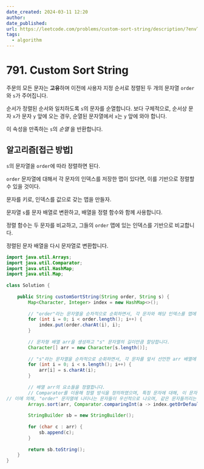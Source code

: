 ```yaml
---
date_created: 2024-03-11 12:20
author: 
date_published: 
url: https://leetcode.com/problems/custom-sort-string/description/?envType=daily-question&envId=2024-03-11
tags:
  - algorithm
---
```

# 791. Custom Sort String

주문의 모든 문자는 **고유**하며 이전에 사용자 지정 순서로 정렬된 두 개의 문자열 `order`와 `s`가 주어집니다.

순서가 정렬된 순서와 일치하도록 `s`의 문자를 순열합니다. 보다 구체적으로, 순서상 문자 `x`가 문자 `y` 앞에 오는 경우, 순열된 문자열에서 `x`는 `y` 앞에 와야 합니다.

이 속성을 만족하는 `s`의 _순열_ 을 반환합니다.


## 알고리즘[접근 방법]

`s`의 문자열을 `order`에 따라 정렬하면 된다.

`order` 문자열에 대해서 각 문자의 인덱스를 저장한 맵이 있다면, 이를 기반으로 정렬할 수 있을 것이다.

문자를 키로, 인덱스를 값으로 갖는 맵을 만들자.

문자열 `s`를 문자 배열로 변환하고, 배열을 정렬 함수와 함께 사용합니다. 

정렬 함수는 두 문자를 비교하고, 그들의 `order` 맵에 있는 인덱스를 기반으로 비교합니다.

정렬된 문자 배열을 다시 문자열로 변환합니다.

```java
import java.util.Arrays;  
import java.util.Comparator;  
import java.util.HashMap;  
import java.util.Map;  
  
class Solution {  
  
    public String customSortString(String order, String s) {  
        Map<Character, Integer> index = new HashMap<>();  
  
        // "order"라는 문자열을 순차적으로 순회하면서, 각 문자와 해당 인덱스를 맵에 저장합니다.  
        for (int i = 0; i < order.length(); i++) {  
            index.put(order.charAt(i), i);  
        }  
  
        // 문자형 배열 arr을 생성하고 "s" 문자열의 길이만큼 할당합니다.  
        Character[] arr = new Character[s.length()];  
  
        // "s"라는 문자열을 순차적으로 순회하면서, 각 문자를 앞서 선언한 arr 배열에 저장합니다.  
        for (int i = 0; i < s.length(); i++) {  
            arr[i] = s.charAt(i);  
        }  
  
        // 배열 arr의 요소들을 정렬합니다.  
        // Comparator를 이용해 정렬 방식을 정의하였으며, 특정 문자에 대해, 이 문자가 index 맵에 포함되어 있다면 해당 문자에 대응하는 값을 반환하고, 그렇지 않다면 26을 반환합니다.   
// 이에 의해, "order" 문자열에 나타나는 문자들이 우선적으로 나오며, 같은 문자들끼리는 "order"에서의 순서에 따라 정렬됩니다.  
        Arrays.sort(arr, Comparator.comparingInt(a -> index.getOrDefault(a, 26)));  
  
        StringBuilder sb = new StringBuilder();  
  
        for (char c : arr) {  
            sb.append(c);  
        }  
  
        return sb.toString();  
    }  
}
```

